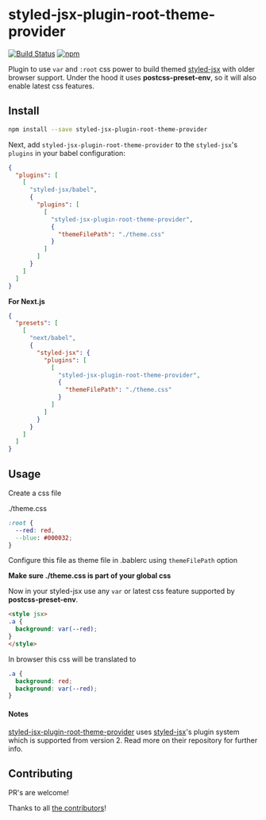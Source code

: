 # styled-jsx-plugin-root-theme-provider

[![Build Status](https://travis-ci.org/FareFirst/styled-jsx-plugin-root-theme-provider.svg?branch=master)](https://travis-ci.org/FareFirst/styled-jsx-plugin-root-theme-provider)
[![npm](https://img.shields.io/npm/v/styled-jsx-plugin-root-theme-provider.svg)](https://www.npmjs.com/package/styled-jsx-plugin-root-theme-provider)


Plugin to use `var` and `:root` css power to build themed [styled-jsx](https://github.com/zeit/styled-jsx) with older browser support. Under the hood it uses **postcss-preset-env**, so it will also enable latest css features.

## Install

```bash
npm install --save styled-jsx-plugin-root-theme-provider
```

Next, add `styled-jsx-plugin-root-theme-provider` to the `styled-jsx`'s `plugins` in your
babel configuration:

```json
{
  "plugins": [
    [
      "styled-jsx/babel",
      {
        "plugins": [
          [
            "styled-jsx-plugin-root-theme-provider",
            {
              "themeFilePath": "./theme.css"
            }
          ]
        ]
      }
    ]
  ]
}
```

**For Next.js**

```json
{
  "presets": [
    [
      "next/babel",
      {
        "styled-jsx": {
          "plugins": [
            [
              "styled-jsx-plugin-root-theme-provider",
              {
                "themeFilePath": "./theme.css"
              }
            ]
          ]
        }
      }
    ]
  ]
}

```

## Usage

Create a css file

./theme.css
```css
:root {
  --red: red,
  --blue: #000032;
}
```

Configure this file as theme file in .bablerc using `themeFilePath` option

**Make sure ./theme.css is part of your global css**

Now in your styled-jsx use any `var` or latest css feature supported by **postcss-preset-env**.

```html
<style jsx>
.a {
  background: var(--red);
}
</style>

```

In browser this css will be translated to

```css
.a {
  background: red;
  background: var(--red);
}
```

#### Notes

[styled-jsx-plugin-root-theme-provider](https://github.com/nawaf331/styled-jsx-plugin-root-theme-provider) uses [styled-jsx](https://github.com/zeit/styled-jsx#css-preprocessing-via-plugins)'s plugin system which is supported from version 2. Read more on their repository for further info.


## Contributing

PR's are welcome!

Thanks to all [the contributors](https://github.com/nawaf331/styled-jsx-plugin-root-theme-provider/graphs/contributors)!
